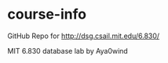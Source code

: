 course-info
===========

GitHub Repo for http://dsg.csail.mit.edu/6.830/

MIT 6.830 database lab by Aya0wind

[join]: https://github.com/join

[resources]: https://help.github.com/articles/what-are-other-good-resources-for-learning-git-and-github

[ssh-key]: https://help.github.com/articles/generating-ssh-keys
